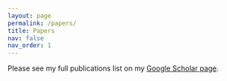 ```yaml
---
layout: page
permalink: /papers/
title: Papers
nav: false
nav_order: 1
---
```


Please see my full publications list on my [Google Scholar page](https://scholar.google.com/citations?hl=en&user=a9rXidMAAAAJ&view_op=list_works&sortby=pubdate).
